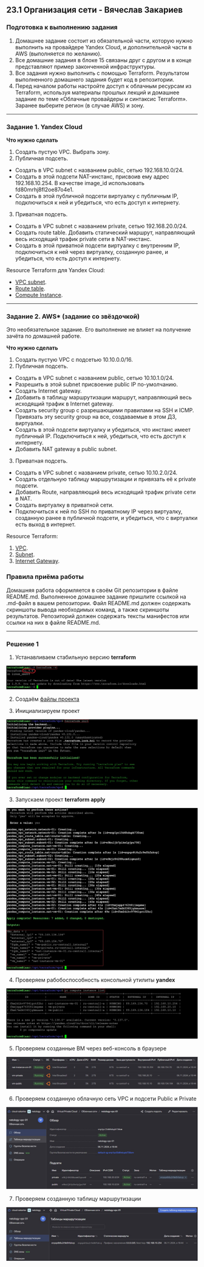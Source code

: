 ## 23.1 Организация сети - Вячеслав Закариев

### Подготовка к выполнению задания

1. Домашнее задание состоит из обязательной части, которую нужно выполнить на провайдере Yandex Cloud, и дополнительной части в AWS (выполняется по желанию). 
2. Все домашние задания в блоке 15 связаны друг с другом и в конце представляют пример законченной инфраструктуры.  
3. Все задания нужно выполнить с помощью Terraform. Результатом выполненного домашнего задания будет код в репозитории. 
4. Перед началом работы настройте доступ к облачным ресурсам из Terraform, используя материалы прошлых лекций и домашнее задание по теме «Облачные провайдеры и синтаксис Terraform». Заранее выберите регион (в случае AWS) и зону.

---
### Задание 1. Yandex Cloud 

**Что нужно сделать**

1. Создать пустую VPC. Выбрать зону.
2. Публичная подсеть.

 - Создать в VPC subnet с названием public, сетью 192.168.10.0/24.
 - Создать в этой подсети NAT-инстанс, присвоив ему адрес 192.168.10.254. В качестве image_id использовать fd80mrhj8fl2oe87o4e1.
 - Создать в этой публичной подсети виртуалку с публичным IP, подключиться к ней и убедиться, что есть доступ к интернету.
3. Приватная подсеть.
 - Создать в VPC subnet с названием private, сетью 192.168.20.0/24.
 - Создать route table. Добавить статический маршрут, направляющий весь исходящий трафик private сети в NAT-инстанс.
 - Создать в этой приватной подсети виртуалку с внутренним IP, подключиться к ней через виртуалку, созданную ранее, и убедиться, что есть доступ к интернету.

Resource Terraform для Yandex Cloud:

- [VPC subnet](https://registry.terraform.io/providers/yandex-cloud/yandex/latest/docs/resources/vpc_subnet).
- [Route table](https://registry.terraform.io/providers/yandex-cloud/yandex/latest/docs/resources/vpc_route_table).
- [Compute Instance](https://registry.terraform.io/providers/yandex-cloud/yandex/latest/docs/resources/compute_instance).

---
### Задание 2. AWS* (задание со звёздочкой)

Это необязательное задание. Его выполнение не влияет на получение зачёта по домашней работе.

**Что нужно сделать**

1. Создать пустую VPC с подсетью 10.10.0.0/16.
2. Публичная подсеть.
 - Создать в VPC subnet с названием public, сетью 10.10.1.0/24.
 - Разрешить в этой subnet присвоение public IP по-умолчанию.
 - Создать Internet gateway.
 - Добавить в таблицу маршрутизации маршрут, направляющий весь исходящий трафик в Internet gateway.
 - Создать security group с разрешающими правилами на SSH и ICMP. Привязать эту security group на все, создаваемые в этом ДЗ, виртуалки.
 - Создать в этой подсети виртуалку и убедиться, что инстанс имеет публичный IP. Подключиться к ней, убедиться, что есть доступ к интернету.
 - Добавить NAT gateway в public subnet.

3. Приватная подсеть.
 - Создать в VPC subnet с названием private, сетью 10.10.2.0/24.
 - Создать отдельную таблицу маршрутизации и привязать её к private подсети.
 - Добавить Route, направляющий весь исходящий трафик private сети в NAT.
 - Создать виртуалку в приватной сети.
 - Подключиться к ней по SSH по приватному IP через виртуалку, созданную ранее в публичной подсети, и убедиться, что с виртуалки есть выход в интернет.

Resource Terraform:

1. [VPC](https://registry.terraform.io/providers/hashicorp/aws/latest/docs/resources/vpc).
1. [Subnet](https://registry.terraform.io/providers/hashicorp/aws/latest/docs/resources/subnet).
1. [Internet Gateway](https://registry.terraform.io/providers/hashicorp/aws/latest/docs/resources/internet_gateway).

### Правила приёма работы

Домашняя работа оформляется в своём Git репозитории в файле README.md. Выполненное домашнее задание пришлите ссылкой на .md-файл в вашем репозитории.
Файл README.md должен содержать скриншоты вывода необходимых команд, а также скриншоты результатов.
Репозиторий должен содержать тексты манифестов или ссылки на них в файле README.md.

---

### Решение 1

1. Устанавливаем стабильную версию **terraform**

![ver](https://github.com/SlavaZakariev/netology-cloud/blob/48735da52175d45e08b644de617bede50009a806/23.1_network/resources/yc_1_1.1.jpg)

2. Создаём [файлы проекта](https://github.com/SlavaZakariev/netology-cloud/tree/main/23.1_network/git)

3. Инициализируем проект

![init](https://github.com/SlavaZakariev/netology-cloud/blob/48735da52175d45e08b644de617bede50009a806/23.1_network/resources/yc_1_1.2.jpg)

3. Запускаем проект **terraform apply**

![apply](https://github.com/SlavaZakariev/netology-cloud/blob/48735da52175d45e08b644de617bede50009a806/23.1_network/resources/yc_1_1.3.jpg)

4. Проверяем рабобоспособность консольной утилиты **yandex**

![yc](https://github.com/SlavaZakariev/netology-cloud/blob/48735da52175d45e08b644de617bede50009a806/23.1_network/resources/yc_1_1.4.jpg)

5. Проверяем созданные ВМ через веб-консоль в браузере

![consol](https://github.com/SlavaZakariev/netology-cloud/blob/48735da52175d45e08b644de617bede50009a806/23.1_network/resources/yc_1_1.5.jpg)

6. Проверяем созданную облачную сеть VPC и подсети Public и Private

![vpc](https://github.com/SlavaZakariev/netology-cloud/blob/48735da52175d45e08b644de617bede50009a806/23.1_network/resources/yc_1_1.6.jpg)

7. Проверяем созданную таблицу маршрутизации

![router](https://github.com/SlavaZakariev/netology-cloud/blob/48735da52175d45e08b644de617bede50009a806/23.1_network/resources/yc_1_1.7.jpg)
